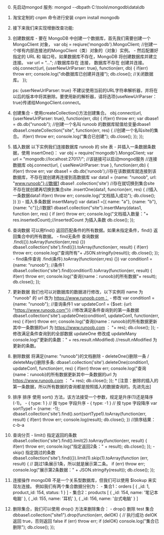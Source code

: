 <!--
 * @Author: ly
 * @Date: 2020-02-04 10:35:41
 * @LastEditTime : 2020-02-04 18:38:18
 * @LastEditors  : Please set LastEditors
 * @Description: In User Settings Edit
 * @FilePath: \beixiang\LY_Restart\mongoDB\readme1.md
 -->
0. 先启动mongod 服务: mongod --dbpath C:\tools\mongodb\data\db
1. 淘宝定制的 cnpm 命令进行安装 cnpm install mongodb
2. 接下来我们来实现增删改查功能:
  1. 创建数据库
    - 要在 MongoDB 中创建一个数据库，首先我们需要创建一个 MongoClient 对象，
      var obj = reqiure('mongodb').MongoClient; //创建一个嗲有内部连接池的MongoClient（类）对象的（对象）实例。
    - 然后配置好指定的 URL 和 端口号。如果数据库不存在，MongoDB 将创建数据库并建立连接。
      var url = "...";
      //数据库存在 连接， 数据库不存在 创建并连接。
      obj.connect(url, {userNewUrlParser: true}, function(err, db) {
        if(err) throw err;
        console.log("db数据库已创建并连接");
        db.close(); //关闭数据库。
      });
      
      ps: {userNewUrlParser: true} 不建议使用当前的URL字符串解析器，并将在以后的版本中将其删除。要使用新的解析器，请将选项{useNewUrlParser：true}传递给MongoClient.connect。

  2. 创建集合
    - 使用createCollection()方法创建集合。
      obj.connect(url, {userNewUrlParser: true}, function(err, db) {
        if(err) throw err;
        var dbase1 = db.db("runoob"); //创建一个名叫 runoob 的数据库赋值给变量dbase1
        dbase1.createCollection("site", function(err, res) { //创建一个名叫site的集合。
          if(err) throw err;
          console.log("集合已创建");
          db.close();
        });
      });

  3. 插入数据
  以下实例我们连接数据库 runoob 的 site 表
    - 并插入一条数据条数据，使用 insertOne()：
    var obj = require('mongodb').MongoClient;
    var url = "mongodb://localhost:27017/"; //该链接可以启动mongod服务
    //连接数据库
    obj.connect(url, { useNewUrlParser: true }, function(err,db) {
      if(err) throw err;
      var dbase1 = db.db('runoob');//存在该数据库就连接到该数据库，不存在就创建再连接到高数据库
      var data1 = {name: "runoob", url: "www.runoob"};//数据1
      dbase1
      .collection('site') //存在就切换到集合site 不存在就创建再切换到集合site
      .insertOne(data1, funcrion(err, res) { //插入一条数据data1
        if(err) throw err;
        console.log("文档插入成功");
        db.close();
      })
    })
    - 插入多条数据 insertMany()
      var datas1 =[{ name: "a"}, {name: "b"}, {name: "c"}];//数据1
      dbase1.collection("site").insertMany(datas1, function (err, res) {
        if (err) throw err;
        console.log("文档插入数量："+ res.insertedCount);//insertedCount 为插入条数
        db.close();
      });

  4. 查询数据
  可以用find() 返回匹配条件的所有数据。如果未指定条件，find() 返回集合中的所有数据。
    - find无条件 查询数据 .find({}).toArray(function(err,res) {})
      dbase1.collection('site').find({}).toArray(function(err, result) {
        if(err) throw err;
        console.log("查询所有"+ JSON.stringify(result));
        db.close();
      });
    - find条件查询 .find(条件).toArray(function(err,res) {})
      var condition1 = {name: "runoob"}; //条件1
      dbase1.collection('site').find(condition1).toArray(function(err, result) {
        if(err) throw err;
        console.log("查询{name：runoob}的所有数据"+ result);
        db.close();
      });

  5. 更新数据
  我们也可以对数据库的数据进行修改，以下实例将 name 为 "runoob" 的 url 改为 https://www.runoob.com：
    - 修改
      var condition1 = {name: "runoob"}; //查询条件1
      var updateCon1 = {$set: {url: "https://www.runoob.com"}}
      //修改满足条件查询到的第一条数据
      dbase1.collection('site').updateOne(condition1, updateCon1, function(err, res) {
        if(err) throw err;
        console.log("查询{name：runoob}的所有数据更新其中一条数据的url 为 https://www.runoob.com ： "+ res);
        db.close();
      });
    - 修改满足条件查询到的全部数据
      updateOne 修改成 updateMany
        console.log("更新的条数：" + res.result.nModified) //result.nModified 为更新的条数。

  6. 删除数据
  将满足{name: "runoob"}的文档删除
    - deleteOne()删除一条 / deleteMay()删除多条:
      dbase1.collection('site').deleteOne(condition1, updateCon1, function(err, res) {
        if(err) throw err;
        console.log("查询{name：runoob}的所有数据更新其中一条数据的url 为 https://www.runoob.com ： "+ res);
        db.close();
      });
    * [注意：删除的插入的第一条数据，所以所有数据的查询都是按照插入的数据查询的。先进先出]

  7. 排序
  排序 使用 sort() 方法，该方法接受一个参数，规定是升序(1)还是降序(-1)。
    - { type: 1 }  // 按 type 字段升序
    - { type: -1 } // 按 type 字段降序
    var sortType1 = {name: -1};
    dbase1.collection('site').find().sort(sortType1).toArray(function(err, result) {
      if(err) throw err;
      console.log(result);
      db.close();
    })
    //排序结果： c-b-a

  8. 查询分页
    - limit() 指定返回的条数
      dbase1.collection('site').find().limit(2).toArray(function(err, result) {
        if(err) throw err;
        console.log("指定返回2条：" + result);
        db.close();
      });
    - skip() 指定跳过的条数
        dbase1.collection('site').find({}).limit(1).skip(1).toArray(function (err, result) { // 跳过1条展示1条，所以就是展示第二条。
          if (err) throw err;
          console.log("展示第2条数据：" + JSON.stringify(result));
          db.close();
        });

  9. 连接操作
  mongoDB 不是一个关系型数据库，但我们可以使用 $lookup 来实现左连接。
  例如我们有两个集合数据分别为：
    - 集合1：orders
      [
        { _id: 1, product_id: 154, status: 1 }
      ]
    - 集合2：products
      [
        { _id: 154, name: '笔记本电脑' },
        { _id: 155, name: '耳机' },
        { _id: 156, name: '台式电脑' }
      ]
  
  10. 删除集合，我们可以使用 drop() 方法来删除集合：
    - drop() 删除 test 集合
      dbbase1.collection("site1").drop(function(err, delOK) {  // 执行成功 delOK 返回 true，否则返回 false
        if (err) throw err;
        if (delOK) console.log("集合已删除");
        db.close();
      });
